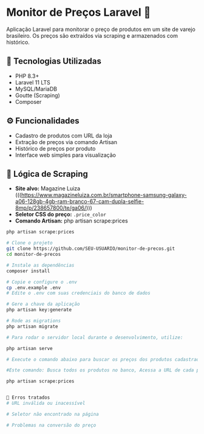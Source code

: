 # Monitor de Preços Laravel 🛒

Aplicação Laravel para monitorar o preço de produtos em um site de varejo brasileiro. Os preços são extraídos via scraping e armazenados com histórico.

## 🔧 Tecnologias Utilizadas

- PHP 8.3+
- Laravel 11 LTS
- MySQL/MariaDB
- Goutte (Scraping)
- Composer

## ⚙️ Funcionalidades

- Cadastro de produtos com URL da loja
- Extração de preços via comando Artisan
- Histórico de preços por produto
- Interface web simples para visualização

## 🧠 Lógica de Scraping

- **Site alvo:** Magazine Luiza (((https://www.magazineluiza.com.br/smartphone-samsung-galaxy-a06-128gb-4gb-ram-branco-67-cam-dupla-selfie-8mp/p/238657800/te/ga06/)))
- **Seletor CSS do preço:** `.price_color`
- **Comando Artisan:**  php artisan scrape:prices

```bash
php artisan scrape:prices

# Clone o projeto
git clone https://github.com/SEU-USUARIO/monitor-de-precos.git
cd monitor-de-precos

# Instale as dependências
composer install

# Copie e configure o .env
cp .env.example .env
# Edite o .env com suas credenciais do banco de dados

# Gere a chave da aplicação
php artisan key:generate

# Rode as migrations
php artisan migrate

# Para rodar o servidor local durante o desenvolvimento, utilize:

php artisan serve

# Execute o comando abaixo para buscar os preços dos produtos cadastrados:

#Este comando: Busca todos os produtos no banco, Acessa a URL de cada produto, Extrai o preço com base em um seletor CSS,Formata o preço removendo "R$", pontos e substituindo vírgula por ponto e Salva o histórico na tabela price_histories com product_id, price e scraped_at.

php artisan scrape:prices


📌 Erros tratados
# URL inválida ou inacessível

# Seletor não encontrado na página

# Problemas na conversão do preço
